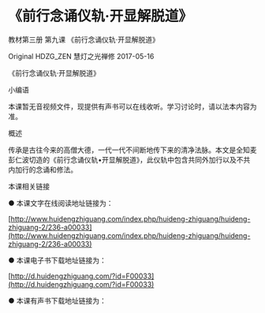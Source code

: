 # 《前行念诵仪轨·开显解脱道》

教材第三册 第九课 《前行念诵仪轨·开显解脱道》

Original HDZG\_ZEN 慧灯之光禅修 2017-05-16

《前行念诵仪轨·开显解脱道》

小编语

本课暂无音视频文件，现提供有声书可以在线收听。学习讨论时，请以法本内容为准。

概述

传承是古往今来的高僧大德，一代一代不间断地传下来的清净法脉。本文是全知麦彭仁波切造的《前行念诵仪轨•开显解脱道》，此仪轨中包含共同外加行以及不共内加行的念诵和修法。



本课相关链接

● 本课文字在线阅读地址链接为：

[http://www.huidengzhiguang.com/index.php/huideng-zhiguang/huideng-zhiguang-2/236-a00033](http://www.huidengzhiguang.com/index.php/huideng-zhiguang/huideng-zhiguang-2/236-a00033)

● 本课电子书下载地址链接为：

[http://d.huidengzhiguang.com/?id=F00033](http://d.huidengzhiguang.com/?id=F00033)

● 本课有声书下载地址链接为：

